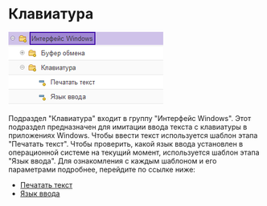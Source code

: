# Клавиатура

![](<../../../../.gitbook/assets/Клавиатура - Общее.png>)

Подраздел "Клавиатура" входит в группу "Интерфейс Windows". Этот подраздел предназначен для имитации ввода текста с клавиатуры в приложениях Windows. Чтобы ввести текст используется шаблон этапа "Печатать текст". Чтобы проверить, какой язык ввода установлен в операционной системе на текущий момент, используется шаблон этапа "Язык ввода". Для ознакомления с каждым шаблоном и его параметрами подробнее, перейдите по ссылке ниже:

* [Печатать текст](pechatat-tekst.md)
* [Язык ввода](yazyk-vvoda.md)

